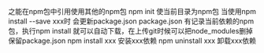之能在npm包中引用使用其他的npm包
npm init 使当前目录为npm包
当使用npm install --save xxx时 会更新package.json
package.json 有记录当前依赖的npm包，执行npm install 就可以自动下载，在上传git时候可以把node_modules删掉 保留package.json
npm install xxx 安装xxx依赖
npm uninstall xxx 卸载xxx依赖